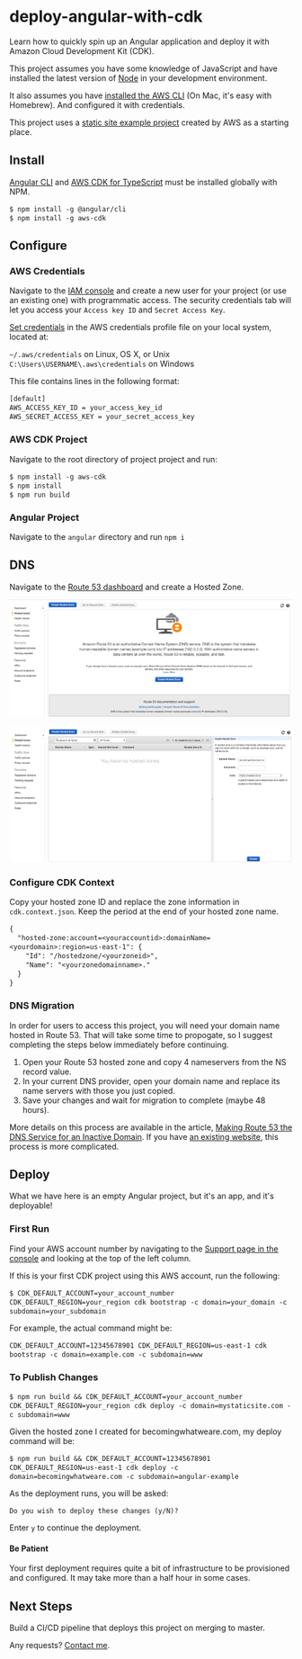 # deploy-angular-with-cdk

Learn how to quickly spin up an Angular application and deploy it with Amazon Cloud Development Kit (CDK).

This project assumes you have some knowledge of JavaScript and have installed the latest version of [Node](https://nodejs.org/) in your development environment.

It also assumes you have [installed the AWS CLI](https://docs.aws.amazon.com/cli/latest/userguide/install-cliv1.html) (On Mac, it's easy with Homebrew). And configured it with credentials.

This project uses a [static site example project](https://github.com/aws-samples/aws-cdk-examples/tree/master/typescript/static-site) created by AWS as a starting place.

## Install

[Angular CLI](https://cli.angular.io/) and [AWS CDK for TypeScript](https://docs.aws.amazon.com/cdk/latest/guide/getting_started.html) must be installed globally with NPM.

```
$ npm install -g @angular/cli
$ npm install -g aws-cdk
```

## Configure

### AWS Credentials

Navigate to the [IAM console](https://console.aws.amazon.com/iam/home?region=us-east-1) and create a new user for your project (or use an existing one) with programmatic access. The security credentials tab will let you access your `Access key ID` and `Secret Access Key`.

[Set credentials](https://docs.aws.amazon.com/amazonswf/latest/awsrbflowguide/set-up-creds.html) in the AWS credentials profile file on your local system, located at:

`~/.aws/credentials` on Linux, OS X, or Unix
`C:\Users\USERNAME\.aws\credentials` on Windows

This file contains lines in the following format:

```
[default]
AWS_ACCESS_KEY_ID = your_access_key_id
AWS_SECRET_ACCESS_KEY = your_secret_access_key
```

### AWS CDK Project

Navigate to the root directory of project project and run:

```
$ npm install -g aws-cdk
$ npm install
$ npm run build
```

### Angular Project

Navigate to the `angular` directory and run `npm i`

## DNS

Navigate to the [Route 53 dashboard](https://console.aws.amazon.com/route53/home?region=us-west-2#hosted-zones:) and create a Hosted Zone.

![alt text](/rm-img/hosted-zones.png "Empty Route 53 Hosted Zones Page")

![alt text](/rm-img/create-hosted-zone.png "Adding a zone")

### Configure CDK Context

Copy your hosted zone ID and replace the zone information in `cdk.context.json`. Keep the period at the end of your hosted zone name.

```
{
  "hosted-zone:account=<youraccountid>:domainName=<yourdomain>:region=us-east-1": {
    "Id": "/hostedzone/<yourzoneid>",
    "Name": "<yourzonedomainname>."
  }
}
```

### DNS Migration

In order for users to access this project, you will need your domain name hosted in Route 53. That will take some time to propogate, so I suggest completing the steps below immediately before continuing.

1. Open your Route 53 hosted zone and copy 4 nameservers from the NS record value.
2. In your current DNS provider, open your domain name and replace its name servers with those you just copied.
3. Save your changes and wait for migration to complete (maybe 48 hours).

More details on this process are available in the article, [Making Route 53 the DNS Service for an Inactive Domain](https://docs.aws.amazon.com/Route53/latest/DeveloperGuide/migrate-dns-domain-inactive.html). If you have [an existing website](https://docs.aws.amazon.com/Route53/latest/DeveloperGuide/migrate-dns-domain-in-use.html), this process is more complicated.

## Deploy

What we have here is an empty Angular project, but it's an app, and it's deployable!

### First Run

Find your AWS account number by navigating to the [Support page in the console](https://console.aws.amazon.com/support/home#/) and looking at the top of the left column.

If this is your first CDK project using this AWS account, run the following:

```
$ CDK_DEFAULT_ACCOUNT=your_account_number CDK_DEFAULT_REGION=your_region cdk bootstrap -c domain=your_domain -c subdomain=your_subdomain
```

For example, the actual command might be:

```
CDK_DEFAULT_ACCOUNT=12345678901 CDK_DEFAULT_REGION=us-east-1 cdk bootstrap -c domain=example.com -c subdomain=www
```

### To Publish Changes

```
$ npm run build && CDK_DEFAULT_ACCOUNT=your_account_number CDK_DEFAULT_REGION=your_region cdk deploy -c domain=mystaticsite.com -c subdomain=www
```

Given the hosted zone I created for becomingwhatweare.com, my deploy command will be:

```
$ npm run build && CDK_DEFAULT_ACCOUNT=12345678901 CDK_DEFAULT_REGION=us-east-1 cdk deploy -c domain=becomingwhatweare.com -c subdomain=angular-example
```

As the deployment runs, you will be asked:

```
Do you wish to deploy these changes (y/N)?
```

Enter `y` to continue the deployment.

#### Be Patient

Your first deployment requires quite a bit of infrastructure to be provisioned and configured. It may take more than a half hour in some cases.

## Next Steps

Build a CI/CD pipeline that deploys this project on merging to master.

Any requests? [Contact me](https://www.harveyramer.com/contact).
